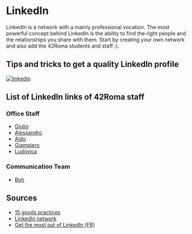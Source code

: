 # LinkedIn

LinkedIn is a network with a mainly professional vocation. The most powerful concept behind LinkedIn is the ability to find the right people and the relationships you share with them. Start by creating your own network and also add the 42Roma students and staff :).

## Tips and tricks to get a quality LinkedIn profile

[![linkedin](https://i.gyazo.com/43784944819d56af818c2d756616cb02.png)](https://docs.google.com/presentation/d/1_I4C-6JJfx8g5YneDU04SxBdJnECYEPaxMrAiw8sSZQ/edit?usp=sharing)

## List of LinkedIn links of 42Roma staff

### Office Staff

- [Giulio]()
- [Alessandro](https://www.linkedin.com/in/alessandro-fiumicelli-a642ba182/)
- [Aldo](https://www.linkedin.com/in/aldo-panzano-b2ab46161/)
- [Giampiero](https://www.linkedin.com/in/giampiero-andrea-ruggiero-690489174/)
- [Ludovica](https://www.linkedin.com/in/ludovica-uggeri-59344111a/)

### Communication Team

- [Boh]()

## Sources

- [15 goods practices](./goods_pratices.md)
- [LinkedIn network](https://www.linkedin.com/help/linkedin/answer/1436/descriptif-de-votre-reseau-et-de-vos-niveaux-de-contacts?lang=en)
- [Get the most out of LinkedIn (FR)](http://www.ma-editions.com/contenu/4032/extraits/Linkedin_Extrait.pdf)
